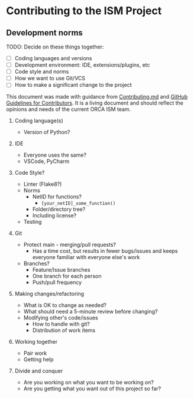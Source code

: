 # Contributing to the ISM Project #

## Development norms ##

<section>
TODO: Decide on these things together:

- [ ] Coding languages and versions
- [ ] Development environment: IDE, extensions/plugins, etc
- [ ] Code style and norms
- [ ] How we want to use Git/VCS
- [ ] How to make a significant change to the project
</section>

This document was made with guidance from [Contributing.md](https://contributing.md) and [GitHub Guidelines for Contributors](https://docs.github.com/en/communities/setting-up-your-project-for-healthy-contributions/setting-guidelines-for-repository-contributors). It is a living document and should reflect the opinions and needs of the current ORCA ISM team.

1. Coding language(s)
    - Version of Python?
2. IDE
    - Everyone uses the same?
    - VSCode, PyCharm
3. Code Style?
    - Linter (Flake8?)
    - Norms
        - NetID for functions?
            - ```[your_netID]_some_function()```
        - Folder/directory tree?
        - Including license?
    - Testing
4. Git
    - Protect main - merging/pull requests?
        - Has a time cost, but results in fewer bugs/issues and keeps everyone familiar with everyone else's work
    - Branches?
        - Feature/Issue branches
        - One branch for each person
        - Push/pull frequency

5. Making changes/refactoring
    - What is OK to change as needed?
    - What should need a 5-minute review before changing?
    - Modifying other's code/issues
        - How to handle with git?
        - Distribution of work items

6. Working together
    - Pair work
    - Getting help

7. Divide and conquer
    - Are you working on what you want to be working on?
    - Are you getting what you want out of this project so far?
